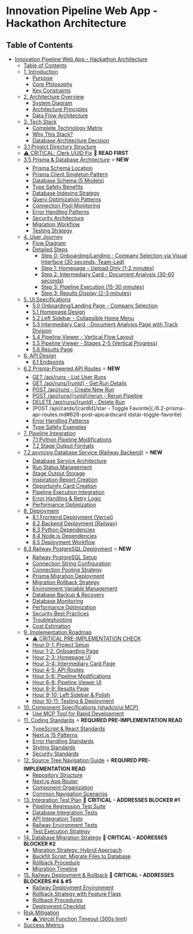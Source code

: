 # Innovation Pipeline Web App - Hackathon Architecture

## Table of Contents

- [Innovation Pipeline Web App - Hackathon Architecture](#table-of-contents)
  - [Table of Contents](./table-of-contents.md)
  - [1. Introduction](./1-introduction.md)
    - [Purpose](./1-introduction.md#purpose)
    - [Core Philosophy](./1-introduction.md#core-philosophy)
    - [Key Constraints](./1-introduction.md#key-constraints)
  - [2. Architecture Overview](./2-architecture-overview.md)
    - [System Diagram](./2-architecture-overview.md#system-diagram)
    - [Architecture Principles](./2-architecture-overview.md#architecture-principles)
    - [Data Flow Architecture](./2-architecture-overview.md#data-flow-architecture)
  - [3. Tech Stack](./3-tech-stack.md)
    - [Complete Technology Matrix](./3-tech-stack.md#complete-technology-matrix)
    - [Why This Stack?](./3-tech-stack.md#why-this-stack)
    - [Database Architecture Decision](./3-tech-stack.md#database-architecture-decision)
  - [3.1 Project Directory Structure](./31-project-directory-structure.md)
  - [⚠️ CRITICAL: Clerk UUID Fix](./CRITICAL-clerk-uuid-fix.md) 🚨 **READ FIRST**
  - [3.5 Prisma & Database Architecture](./3.5-prisma-database-architecture.md) ⭐ **NEW**
    - [Prisma Schema Location](./3.5-prisma-database-architecture.md#351-prisma-schema-location)
    - [Prisma Client Singleton Pattern](./3.5-prisma-database-architecture.md#352-prisma-client-singleton-pattern)
    - [Database Schema (5 Models)](./3.5-prisma-database-architecture.md#353-database-schema-5-models)
    - [Type Safety Benefits](./3.5-prisma-database-architecture.md#354-type-safety-benefits)
    - [Database Indexing Strategy](./3.5-prisma-database-architecture.md#355-database-indexing-strategy)
    - [Query Optimization Patterns](./3.5-prisma-database-architecture.md#356-query-optimization-patterns)
    - [Connection Pool Monitoring](./3.5-prisma-database-architecture.md#357-connection-pool-monitoring)
    - [Error Handling Patterns](./3.5-prisma-database-architecture.md#358-error-handling-patterns)
    - [Security Architecture](./3.5-prisma-database-architecture.md#359-security-architecture)
    - [Migration Workflow](./3.5-prisma-database-architecture.md#3510-migration-workflow)
    - [Testing Strategy](./3.5-prisma-database-architecture.md#3511-testing-strategy)
  - [4. User Journey](./4-user-journey.md)
    - [Flow Diagram](./4-user-journey.md#flow-diagram)
    - [Detailed Steps](./4-user-journey.md#detailed-steps)
      - [Step 0: Onboarding/Landing - Company Selection via Visual Interface (30 seconds, Team-Led)](./4-user-journey.md#step-0-onboardinglanding-company-selection-via-visual-interface-30-seconds-team-led)
      - [Step 1: Homepage - Upload Only (1-2 minutes)](./4-user-journey.md#step-1-homepage-upload-only-1-2-minutes)
      - [Step 2: Intermediary Card - Document Analysis (30-60 seconds)](./4-user-journey.md#step-2-intermediary-card-document-analysis-30-60-seconds)
      - [Step 3: Pipeline Execution (15-30 minutes)](./4-user-journey.md#step-3-pipeline-execution-15-30-minutes)
      - [Step 3: Results Display (2-3 minutes)](./4-user-journey.md#step-3-results-display-2-3-minutes)
  - [5. UI Specifications](./5-ui-specifications.md)
    - [5.0 Onboarding/Landing Page - Company Selection](./5-ui-specifications.md#50-onboardinglanding-page-company-selection)
    - [5.1 Homepage Design](./5-ui-specifications.md#51-homepage-design)
    - [5.2 Left Sidebar - Collapsible Home Menu](./5-ui-specifications.md#52-left-sidebar-collapsible-home-menu)
    - [5.3 Intermediary Card - Document Analysis Page with Track Division](./5-ui-specifications.md#53-intermediary-card-document-analysis-page-with-track-division)
    - [5.4 Pipeline Viewer - Vertical Flow Layout](./5-ui-specifications.md#54-pipeline-viewer-vertical-flow-layout)
    - [5.5 Pipeline Viewer - Stages 2-5 (Vertical Progress)](./5-ui-specifications.md#55-pipeline-viewer-stages-2-5-vertical-progress)
    - [5.6 Results Page](./5-ui-specifications.md#56-results-page)
  - [6. API Design](./6-api-design.md)
    - [6.1 Endpoints](./6-api-design.md#61-endpoints)
  - [6.2 Prisma-Powered API Routes](./6.2-prisma-api-routes.md) ⭐ **NEW**
    - [GET /api/runs - List User Runs](./6.2-prisma-api-routes.md#621-get-apiruns-list-user-runs)
    - [GET /api/runs/[runId] - Get Run Details](./6.2-prisma-api-routes.md#622-get-apirunsrunid-get-run-details)
    - [POST /api/runs - Create New Run](./6.2-prisma-api-routes.md#623-post-apiruns-create-new-run)
    - [POST /api/runs/[runId]/rerun - Rerun Pipeline](./6.2-prisma-api-routes.md#624-post-apirunsrunidrerun-rerun-pipeline)
    - [DELETE /api/runs/[runId] - Delete Run](./6.2-prisma-api-routes.md#625-delete-apirunsrunid-delete-run)
    - [POST /api/cards/[cardId]/star - Toggle Favorite](./6.2-prisma-api-routes.md#626-post-apicardscard idstar-toggle-favorite)
    - [Error Handling Patterns](./6.2-prisma-api-routes.md#627-error-handling-patterns)
    - [Type Safety Examples](./6.2-prisma-api-routes.md#628-type-safety-examples)
  - [7. Pipeline Integration](./7-pipeline-integration.md)
    - [7.1 Python Pipeline Modifications](./7-pipeline-integration.md#71-python-pipeline-modifications)
    - [7.2 Stage Output Formats](./7-pipeline-integration.md#72-stage-output-formats)
  - [7.2 asyncpg Database Service (Railway Backend)](./7.2-asyncpg-database-service.md) ⭐ **NEW**
    - [Database Service Architecture](./7.2-asyncpg-database-service.md#721-database-service-architecture)
    - [Run Status Management](./7.2-asyncpg-database-service.md#722-run-status-management)
    - [Stage Output Storage](./7.2-asyncpg-database-service.md#723-stage-output-storage)
    - [Inspiration Report Creation](./7.2-asyncpg-database-service.md#724-inspiration-report-creation)
    - [Opportunity Card Creation](./7.2-asyncpg-database-service.md#725-opportunity-card-creation)
    - [Pipeline Execution Integration](./7.2-asyncpg-database-service.md#726-pipeline-execution-integration)
    - [Error Handling & Retry Logic](./7.2-asyncpg-database-service.md#727-error-handling-retry-logic)
    - [Performance Optimization](./7.2-asyncpg-database-service.md#728-performance-optimization)
  - [8. Deployment](./8-deployment.md)
    - [8.1 Frontend Deployment (Vercel)](./8-deployment.md#81-frontend-deployment-vercel)
    - [8.2 Backend Deployment (Railway)](./8-deployment.md#82-backend-deployment-railway)
    - [8.3 Python Dependencies](./8-deployment.md#83-python-dependencies-backend)
    - [8.4 Node.js Dependencies](./8-deployment.md#84-nodejs-dependencies-frontend)
    - [8.5 Deployment Workflow](./8-deployment.md#85-deployment-workflow)
  - [8.3 Railway PostgreSQL Deployment](./8.3-railway-postgresql-deployment.md) ⭐ **NEW**
    - [Railway PostgreSQL Setup](./8.3-railway-postgresql-deployment.md#831-railway-postgresql-setup)
    - [Connection String Configuration](./8.3-railway-postgresql-deployment.md#832-connection-string-configuration)
    - [Connection Pooling Strategy](./8.3-railway-postgresql-deployment.md#833-connection-pooling-strategy)
    - [Prisma Migration Deployment](./8.3-railway-postgresql-deployment.md#834-prisma-migration-deployment)
    - [Migration Rollback Strategy](./8.3-railway-postgresql-deployment.md#835-migration-rollback-strategy)
    - [Environment Variable Management](./8.3-railway-postgresql-deployment.md#836-environment-variable-management)
    - [Database Backup & Recovery](./8.3-railway-postgresql-deployment.md#837-database-backup-recovery)
    - [Database Monitoring](./8.3-railway-postgresql-deployment.md#838-database-monitoring)
    - [Performance Optimization](./8.3-railway-postgresql-deployment.md#839-performance-optimization)
    - [Security Best Practices](./8.3-railway-postgresql-deployment.md#8310-security-best-practices)
    - [Troubleshooting](./8.3-railway-postgresql-deployment.md#8311-troubleshooting)
    - [Cost Estimation](./8.3-railway-postgresql-deployment.md#8312-cost-estimation)
  - [9. Implementation Roadmap](./9-implementation-roadmap.md)
    - [⚠️ CRITICAL PRE-IMPLEMENTATION CHECK](./9-implementation-roadmap.md#critical-pre-implementation-check)
    - [Hour 0-1: Project Setup](./9-implementation-roadmap.md#hour-0-1-project-setup)
    - [Hour 1-2: Onboarding Page](./9-implementation-roadmap.md#hour-1-2-onboarding-page)
    - [Hour 2-3: Homepage UI](./9-implementation-roadmap.md#hour-2-3-homepage-ui)
    - [Hour 3-4: Intermediary Card Page](./9-implementation-roadmap.md#hour-3-4-intermediary-card-page)
    - [Hour 4-5: API Routes](./9-implementation-roadmap.md#hour-4-5-api-routes)
    - [Hour 5-6: Pipeline Modifications](./9-implementation-roadmap.md#hour-5-6-pipeline-modifications)
    - [Hour 6-8: Pipeline Viewer UI](./9-implementation-roadmap.md#hour-6-8-pipeline-viewer-ui)
    - [Hour 8-9: Results Page](./9-implementation-roadmap.md#hour-8-9-results-page)
    - [Hour 9-10: Left Sidebar & Polish](./9-implementation-roadmap.md#hour-9-10-left-sidebar-polish)
    - [Hour 10-11: Testing & Deployment](./9-implementation-roadmap.md#hour-10-11-testing-deployment)
  - [10. Component Specifications (shadcn/ui MCP)](./10-component-specifications-shadcnui-mcp.md)
    - [Use MCP Tool for Rapid Development](./10-component-specifications-shadcnui-mcp.md#use-mcp-tool-for-rapid-development)
  - [11. Coding Standards](./11-coding-standards.md) ⭐ **REQUIRED PRE-IMPLEMENTATION READ**
    - [TypeScript & React Standards](./11-coding-standards.md#typescript-react-standards)
    - [Next.js 15 Patterns](./11-coding-standards.md#nextjs-15-patterns)
    - [Error Handling Standards](./11-coding-standards.md#error-handling-standards)
    - [Styling Standards](./11-coding-standards.md#styling-standards)
    - [Security Standards](./11-coding-standards.md#security-standards)
  - [12. Source Tree Navigation Guide](./12-source-tree-guide.md) ⭐ **REQUIRED PRE-IMPLEMENTATION READ**
    - [Repository Structure](./12-source-tree-guide.md#repository-structure-high-level)
    - [Next.js App Router](./12-source-tree-guide.md#nextjs-app-router-app)
    - [Component Organization](./12-source-tree-guide.md#components-directory-components)
    - [Common Navigation Scenarios](./12-source-tree-guide.md#common-navigation-scenarios)
  - [13. Integration Test Plan](./13-integration-test-plan.md) 🔴 **CRITICAL - ADDRESSES BLOCKER #1**
    - [Pipeline Regression Test Suite](./13-integration-test-plan.md#1-pipeline-regression-test-suite)
    - [Database Integration Tests](./13-integration-test-plan.md#2-database-integration-tests)
    - [API Integration Tests](./13-integration-test-plan.md#3-api-integration-tests)
    - [Railway Environment Tests](./13-integration-test-plan.md#4-railway-environment-tests)
    - [Test Execution Strategy](./13-integration-test-plan.md#5-test-execution-strategy)
  - [14. Database Migration Strategy](./14-database-migration-strategy.md) 🔴 **CRITICAL - ADDRESSES BLOCKER #2**
    - [Migration Strategy: Hybrid Approach](./14-database-migration-strategy.md#migration-strategy-hybrid-approach)
    - [Backfill Script: Migrate Files to Database](./14-database-migration-strategy.md#backfill-script-migrate-existing-files-to-database)
    - [Rollback Procedure](./14-database-migration-strategy.md#rollback-procedure)
    - [Migration Timeline](./14-database-migration-strategy.md#migration-timeline)
  - [15. Railway Deployment & Rollback](./15-railway-deployment-and-rollback.md) 🔴 **CRITICAL - ADDRESSES BLOCKERS #4 & #5**
    - [Railway Deployment Environment](./15-railway-deployment-and-rollback.md#part-1-railway-deployment-environment-configuration)
    - [Rollback Strategy with Feature Flags](./15-railway-deployment-and-rollback.md#part-2-rollback-strategy-with-feature-flags)
    - [Rollback Procedures](./15-railway-deployment-and-rollback.md#24-rollback-procedures)
    - [Deployment Checklist](./15-railway-deployment-and-rollback.md#part-3-deployment-checklist)
  - [Risk Mitigation](./risk-mitigation.md)
    - [⚠️ Vercel Function Timeout (300s limit)](./risk-mitigation.md#vercel-function-timeout-300s-limit)
  - [Success Metrics](./success-metrics.md)
